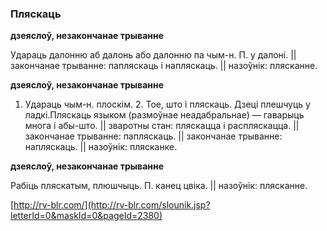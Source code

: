 ### Пляскаць
**дзеяслоў, незакончанае трыванне**

Удараць далонню аб далонь або далонню па чым-н. П. у далоні. || закончанае трыванне: папляскаць і напляскаць. || назоўнік: плясканне.

**дзеяслоў, незакончанае трыванне**

1. Удараць чым-н. плоскім. 2. Тое, што і пляскаць. Дзеці плешчуць у ладкі.Пляскаць языком (размоўнае неадабральнае) — гаварыць многа і абы-што. || зваротны стан: пляскацца і распляскацца. || закончанае трыванне: папляскаць. || закончанае трыванне: напляскаць. || назоўнік: плясканке.

**дзеяслоў, незакончанае трыванне**

Рабіць пляскатым, плюшчыць. П. канец цвіка. || назоўнік: плясканне.

<a rel="author">[http://rv-blr.com/](http://rv-blr.com/slounik.jsp?letterId=0&maskId=0&pageId=2380)</a>
